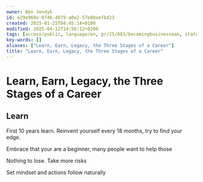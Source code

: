```yaml
---
owner: Ben Jendyk
id: e29e960e-0746-4079-a0e2-57e89aefbd23
created: 2025-01-25T04:45:14+0100
modified: 2025-04-12T14:56:12+0200
tags: [access/public, language/en, pr/25/083/becomingbusinessman, status/pending]
key-words: []
aliases: ["Learn, Earn, Legacy, the Three Stages of a Career"]
title: "Learn, Earn, Legacy, the Three Stages of a Career"
---
```


# Learn, Earn, Legacy, the Three Stages of a Career

## Learn

First 10 years learn. Reinvent yourself every 18 months, try to find your edge.

Embrace that your are a beginner, many people want to help those

Nothing to lose. Take more risks

Set mindset and actions follow naturally